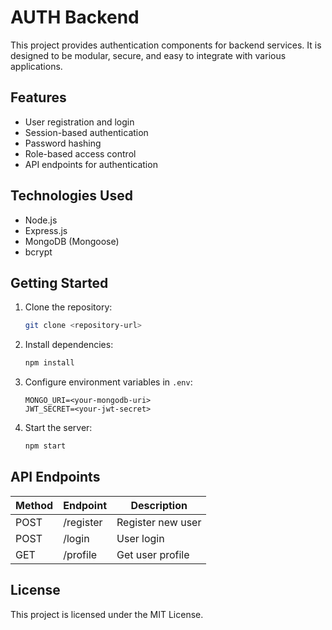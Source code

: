 # AUTH Backend

This project provides authentication components for backend services. It is designed to be modular, secure, and easy to integrate with various applications.

## Features

- User registration and login
- Session-based authentication
- Password hashing
- Role-based access control
- API endpoints for authentication

## Technologies Used

- Node.js
- Express.js
- MongoDB (Mongoose)
- bcrypt

## Getting Started

1. Clone the repository:
    ```bash
    git clone <repository-url>
    ```
2. Install dependencies:
    ```bash
    npm install
    ```
3. Configure environment variables in `.env`:
    ```
    MONGO_URI=<your-mongodb-uri>
    JWT_SECRET=<your-jwt-secret>
    ```
4. Start the server:
    ```bash
    npm start
    ```

## API Endpoints

| Method | Endpoint         | Description           |
|--------|-----------------|----------------------|
| POST   | /register       | Register new user    |
| POST   | /login          | User login           |
| GET    | /profile        | Get user profile     |

## License

This project is licensed under the MIT License.